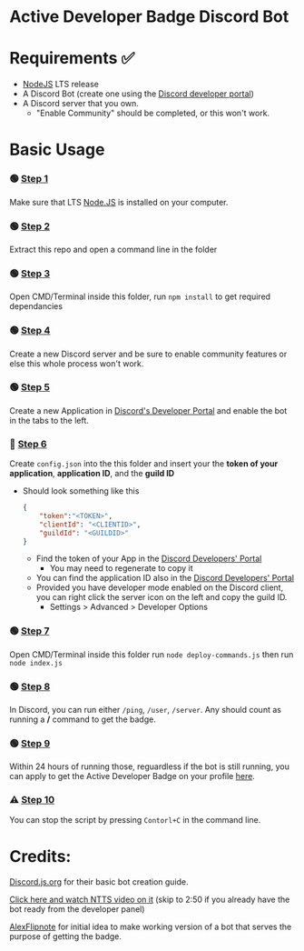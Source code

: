 # Active Developer Badge Discord Bot

# Requirements ✅
- [NodeJS](https://nodejs.org/en) LTS release
- A Discord Bot (create one using the [Discord developer portal](https://discord.com/developers/applications))
- A Discord server that you own.
    - "Enable Community" should be completed, or this won't work.


# Basic Usage
### 🟢 <ins>Step 1</ins>
Make sure that LTS [Node.JS](https://nodejs.org/en) is installed on your computer.
### 🟢 <ins>Step 2</ins>
Extract this repo and open a command line in the folder
### 🟢 <ins>Step 3</ins>
Open CMD/Terminal inside this folder, run `npm install` to get required dependancies
### 🟢 <ins>Step 4</ins>
Create a new Discord server and be sure to enable community features or else this whole process won't work.
### 🟢 <ins>Step 5</ins>
Create a new Application in [Discord's Developer Portal](https://discord.com/developers/) and enable the bot in the tabs to the left.
### 🔴 <ins>Step 6</ins>

Create `config.json` into the this folder and insert your the **token of your application**, **application ID**, and the **guild ID**
- Should look something like this
    ```json
    {
        "token":"<TOKEN>",
        "clientId": "<CLIENTID>",
        "guildId": "<GUILDID>"
    }
    ```
    - Find the token of your App in the [Discord Developers' Portal](https://discord.com/developers/)
        - You may need to regenerate to copy it
    - You can find the application ID also in the [Discord Developers' Portal](https://discord.com/developers/)
    - Provided you have developer mode enabled on the Discord client, you can right click the server icon on the left and copy the guild ID.
        - Settings > Advanced > Developer Options
### 🟢 <ins>Step 7</ins>
Open CMD/Terminal inside this folder run `node deploy-commands.js` then run `node index.js`
### 🟢 <ins>Step 8</ins>
In Discord, you can run either `/ping`, `/user`, `/server`. Any should count as running a **/** command to get the badge.
### 🟢 <ins>Step 9</ins>
Within 24 hours of running those, reguardless if the bot is still running, you can apply to get the Active Developer Badge on your profile [here](https://discord.com/developers/active-developer).
### ⚠️ <ins>Step 10</ins>
You can stop the script by pressing `Contorl+C` in the command line.

# Credits:
[Discord.js.org](https://discord.js.org/) for their basic bot creation guide.

[Click here and watch NTTS video on it](https://www.youtube.com/watch?v=PpYw7lQiNqI) (skip to 2:50 if you already have the bot ready from the developer panel)

[AlexFlipnote](https://github.com/AlexFlipnote/GiveMeBadge) for initial idea to make working version of a bot that serves the purpose of getting the badge.
